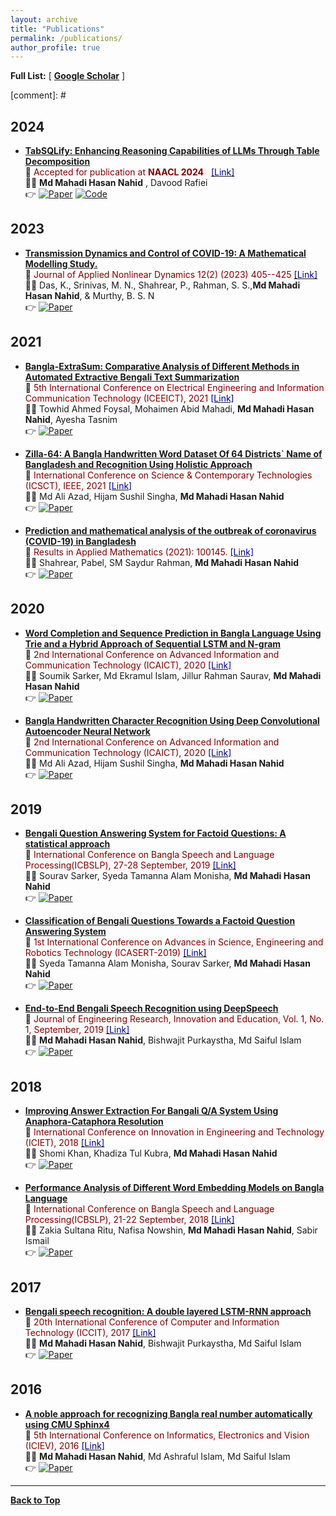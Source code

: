 ```yaml
---
layout: archive
title: "Publications"
permalink: /publications/
author_profile: true
---
```


**Full List:** [ [**Google Scholar**](https://scholar.google.com/citations?user=WixxaYsAAAAJ&hl=en) ]

<!-- <span style ="color:BlueViolet"> [\**indicates equal contribution*]</span> -->

<!-- [comment]: # \| [**Favorite Quotes**](#favorite-quotes) -->

[comment]: # <br/>

## 2024
* [**TabSQLify: Enhancing Reasoning Capabilities of LLMs Through Table Decomposition**](https://aclanthology.org/2024.naacl-long.320.pdf)<br/>
📰 <span style ="color:Maroon"> Accepted for publication at **NAACL 2024** &nbsp; </span> [<span style ="color:DarkBlue"> [Link] </span>](https://2024.naacl.org/program/accepted_papers/#main-conference---long-papers) <br/>
👨‍💻 **Md Mahadi Hasan Nahid** , Davood Rafiei <br/>
👉 [![Paper](https://img.shields.io/badge/Paper-blue)](https://aclanthology.org/2024.naacl-long.320.pdf) [![Code](https://img.shields.io/badge/Paper-blue)](https://github.com/mahadi-nahid/TabSQLify)

## 2023
* [**Transmission Dynamics and Control of COVID-19: A Mathematical Modelling Study.**](https://www.lhscientificpublishing.com/Journals/articles/DOI-10.5890-JAND.2023.06.015.aspx)<br/>
📰 <span style ="color:Maroon"> Journal of Applied Nonlinear Dynamics 12(2) (2023) 405--425 </span> [<span style ="color:DarkBlue"> [Link] </span>](https://www.lhscientificpublishing.com/Journals/articles/DOI-10.5890-JAND.2023.06.015.aspx) <br/>
👨‍💻 Das, K., Srinivas, M. N., Shahrear, P., Rahman, S. S.,**Md Mahadi Hasan Nahid**, & Murthy, B. S. N <br/>
👉 [![Paper](https://img.shields.io/badge/Paper-blue)](https://www.lhscientificpublishing.com/Journals/articles/DOI-10.5890-JAND.2023.06.015.aspx)

## 2021
* [**Bangla-ExtraSum: Comparative Analysis of Different Methods in Automated Extractive Bengali Text Summarization**](https://ieeexplore.ieee.org/abstract/document/9667900)<br/>
📰 <span style ="color:Maroon"> 5th International Conference on Electrical Engineering and Information Communication Technology (ICEEICT), 2021  </span> [<span style ="color:DarkBlue"> [Link] </span>](https://ieeexplore.ieee.org/abstract/document/9667900) <br/>
👨‍💻 Towhid Ahmed Foysal, Mohaimen Abid Mahadi, **Md Mahadi Hasan Nahid**, Ayesha Tasnim <br/>
👉 [![Paper](https://img.shields.io/badge/Paper-blue)](https://ieeexplore.ieee.org/abstract/document/9667900)

* [**Zilla-64: A Bangla Handwritten Word Dataset Of 64 Districts` Name of Bangladesh and Recognition Using Holistic Approach**](https://ieeexplore.ieee.org/document/9642594)<br/>
📰 <span style ="color:Maroon"> International Conference on Science & Contemporary Technologies (ICSCT), IEEE, 2021 </span> [<span style ="color:DarkBlue"> [Link] </span>](https://ieeexplore.ieee.org/document/9642594) <br/>
👨‍💻 Md Ali Azad, Hijam Sushil Singha, **Md Mahadi Hasan Nahid** <br/>
👉 [![Paper](https://img.shields.io/badge/Paper-blue)](https://ieeexplore.ieee.org/document/9642594)

* [**Prediction and mathematical analysis of the outbreak of coronavirus (COVID-19) in Bangladesh**](https://www.sciencedirect.com/science/article/pii/S2590037421000054)<br/>
📰 <span style ="color:Maroon"> Results in Applied Mathematics (2021): 100145. </span> [<span style ="color:DarkBlue"> [Link] </span>](https://www.sciencedirect.com/science/article/pii/S2590037421000054) <br/>
👨‍💻 Shahrear, Pabel, SM Saydur Rahman, **Md Mahadi Hasan Nahid** <br/>
👉 [![Paper](https://img.shields.io/badge/Paper-blue)](https://www.sciencedirect.com/science/article/pii/S2590037421000054)

## 2020
* [**Word Completion and Sequence Prediction in Bangla Language Using Trie and a Hybrid Approach of Sequential LSTM and N-gram**](https://ieeexplore.ieee.org/abstract/document/9333518)<br/>
📰 <span style ="color:Maroon"> 2nd International Conference on Advanced Information and Communication Technology (ICAICT), 2020 </span> [<span style ="color:DarkBlue"> [Link] </span>](https://ieeexplore.ieee.org/abstract/document/9333518) <br/>
👨‍💻 Soumik Sarker, Md Ekramul Islam, Jillur Rahman Saurav, **Md Mahadi Hasan Nahid** <br/>
👉 [![Paper](https://img.shields.io/badge/Paper-blue)](https://ieeexplore.ieee.org/abstract/document/9333518)

* [**Bangla Handwritten Character Recognition Using Deep Convolutional Autoencoder Neural Network**](https://ieeexplore.ieee.org/abstract/document/9333472)<br/>
📰 <span style ="color:Maroon"> 2nd International Conference on Advanced Information and Communication Technology (ICAICT), 2020 </span> [<span style ="color:DarkBlue"> [Link] </span>](https://ieeexplore.ieee.org/abstract/document/9333472) <br/>
👨‍💻 Md Ali Azad, Hijam Sushil Singha, **Md Mahadi Hasan Nahid** <br/>
👉 [![Paper](https://img.shields.io/badge/Paper-blue)](https://ieeexplore.ieee.org/abstract/document/9333472)

## 2019
* [**Bengali Question Answering System for Factoid Questions: A statistical approach**](https://ieeexplore.ieee.org/abstract/document/9084028/)<br/>
📰 <span style ="color:Maroon"> International Conference on Bangla Speech and Language Processing(ICBSLP), 27-28 September, 2019 </span> [<span style ="color:DarkBlue"> [Link] </span>](https://ieeexplore.ieee.org/abstract/document/9084028/) <br/>
👨‍💻 Sourav Sarker, Syeda Tamanna Alam Monisha, **Md Mahadi Hasan Nahid** <br/>
👉 [![Paper](https://img.shields.io/badge/Paper-blue)](https://ieeexplore.ieee.org/abstract/document/9084028/)

* [**Classification of Bengali Questions Towards a Factoid Question Answering System**](https://ieeexplore.ieee.org/abstract/document/8934567/)<br/>
📰 <span style ="color:Maroon"> 1st International Conference on Advances in Science, Engineering and Robotics Technology (ICASERT-2019) </span> [<span style ="color:DarkBlue"> [Link] </span>](https://ieeexplore.ieee.org/abstract/document/8934567/) <br/>
👨‍💻 Syeda Tamanna Alam Monisha, Sourav Sarker, **Md Mahadi Hasan Nahid** <br/>
👉 [![Paper](https://img.shields.io/badge/Paper-blue)](https://ieeexplore.ieee.org/abstract/document/8934567/)

* [**End-to-End Bengali Speech Recognition using DeepSpeech**](https://www.researchgate.net/profile/Md-Mahadi-Hasan-Nahid/publication/337940431_End-to-End_Bengali_Speech_Recognition_using_DeepSpeech/links/61001ee12bf3553b2916e24f/End-to-End-Bengali-Speech-Recognition-using-DeepSpeech.pdf)<br/>
📰 <span style ="color:Maroon"> Journal of Engineering Research, Innovation and Education, Vol. 1, No. 1, September, 2019 </span> [<span style ="color:DarkBlue"> [Link] </span>](https://www.researchgate.net/profile/Md-Mahadi-Hasan-Nahid/publication/337940431_End-to-End_Bengali_Speech_Recognition_using_DeepSpeech/links/61001ee12bf3553b2916e24f/End-to-End-Bengali-Speech-Recognition-using-DeepSpeech.pdf) <br/>
👨‍💻  **Md Mahadi Hasan Nahid**, Bishwajit Purkaystha, Md Saiful Islam <br/>
👉 [![Paper](https://img.shields.io/badge/Paper-blue)](https://www.researchgate.net/profile/Md-Mahadi-Hasan-Nahid/publication/337940431_End-to-End_Bengali_Speech_Recognition_using_DeepSpeech/links/61001ee12bf3553b2916e24f/End-to-End-Bengali-Speech-Recognition-using-DeepSpeech.pdf)
## 2018
* [**Improving Answer Extraction For Bangali Q/A System Using Anaphora-Cataphora Resolution**](https://ieeexplore.ieee.org/abstract/document/8660888/)<br/>
📰 <span style ="color:Maroon"> International Conference on Innovation in Engineering and Technology (ICIET), 2018 </span> [<span style ="color:DarkBlue"> [Link] </span>](https://ieeexplore.ieee.org/abstract/document/8660888/) <br/>
👨‍💻 Shomi Khan, Khadiza Tul Kubra, **Md Mahadi Hasan Nahid** <br/>
👉 [![Paper](https://img.shields.io/badge/Paper-blue)](https://ieeexplore.ieee.org/abstract/document/8660888/)

* [**Performance Analysis of Different Word Embedding Models on Bangla Language**](https://ieeexplore.ieee.org/abstract/document/8554681/)<br/>
📰 <span style ="color:Maroon"> International Conference on Bangla Speech and Language Processing(ICBSLP), 21-22 September, 2018 </span> [<span style ="color:DarkBlue"> [Link] </span>](https://ieeexplore.ieee.org/abstract/document/8554681/) <br/>
👨‍💻 Zakia Sultana Ritu, Nafisa Nowshin, **Md Mahadi Hasan Nahid**, Sabir Ismail <br/>
👉 [![Paper](https://img.shields.io/badge/Paper-blue)](https://ieeexplore.ieee.org/abstract/document/8554681/)

## 2017
* [**Bengali speech recognition: A double layered LSTM-RNN approach**](https://ieeexplore.ieee.org/abstract/document/8281848)<br/>
📰 <span style ="color:Maroon"> 20th International Conference of Computer and Information Technology (ICCIT), 2017 </span> [<span style ="color:DarkBlue"> [Link] </span>](https://ieeexplore.ieee.org/abstract/document/8281848) <br/>
👨‍💻 **Md Mahadi Hasan Nahid**, Bishwajit Purkaystha, Md Saiful Islam <br/>
👉 [![Paper](https://img.shields.io/badge/Paper-blue)](https://ieeexplore.ieee.org/abstract/document/8281848)

## 2016 
* [**A noble approach for recognizing Bangla real number automatically using CMU Sphinx4**](https://ieeexplore.ieee.org/abstract/document/7760121/)<br/>
📰 <span style ="color:Maroon"> 5th International Conference on Informatics, Electronics and Vision (ICIEV), 2016 </span> [<span style ="color:DarkBlue"> [Link] </span>](https://ieeexplore.ieee.org/abstract/document/7760121/) <br/>
👨‍💻 **Md Mahadi Hasan Nahid**, Md Ashraful Islam, Md Saiful Islam <br/>
👉 [![Paper](https://img.shields.io/badge/Paper-blue)](https://ieeexplore.ieee.org/abstract/document/7760121/)

----------------------------------------

[**Back to Top**](#)

<!-- * [****]()<br/>
📰 <span style ="color:Maroon">  </span> [<span style ="color:DarkBlue"> [Link] </span>]() <br/>
👨‍💻  **Md Mahadi Hasan Nahid** <br/>
👉 [![Paper](https://img.shields.io/badge/Paper-blue)]() -->